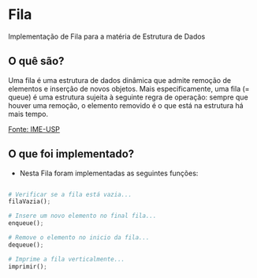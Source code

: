# <b>Fila</b>

Implementação de Fila para a matéria de Estrutura de Dados
## O quê são?

Uma fila é uma estrutura de dados dinâmica que admite remoção de elementos e inserção de novos objetos. Mais especificamente, uma fila (= queue) é uma estrutura sujeita à seguinte regra de operação: sempre que houver uma remoção, o elemento removido é o que está na estrutura há mais tempo.

<a href="https://www.ime.usp.br/~pf/algoritmos/aulas/fila.html#:~:text=Uma%20fila%20%C3%A9%20uma%20estrutura,na%20estrutura%20h%C3%A1%20mais%20tempo.">
Fonte: IME-USP
</a>

## O que foi implementado?

- Nesta Fila foram implementadas as seguintes funções: 


```python

# Verificar se a fila está vazia...
filaVazia();

# Insere um novo elemento no final fila...
enqueue();

# Remove o elemento no inicio da fila...
dequeue();

# Imprime a fila verticalmente...
imprimir();
```
